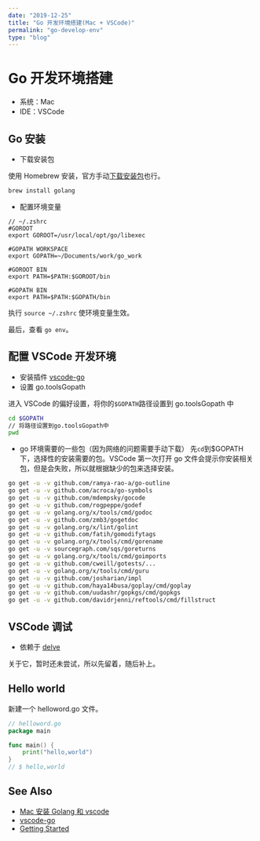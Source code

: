 ```yaml
---
date: "2019-12-25"
title: "Go 开发环境搭建(Mac + VSCode)"
permalink: "go-develop-env"
type: "blog"
---
```


# Go 开发环境搭建

- 系统：Mac
- IDE：VSCode

## Go 安装

- 下载安装包

使用 Homebrew 安装，官方手动[下载安装包](https://golang.org/dl/)也行。

```sh
brew install golang
```

- 配置环境变量

```vim
// ~/.zshrc
#GOROOT
export GOROOT=/usr/local/opt/go/libexec

#GOPATH WORKSPACE
export GOPATH=~/Documents/work/go_work

#GOROOT BIN
export PATH=$PATH:$GOROOT/bin

#GOPATH BIN
export PATH=$PATH:$GOPATH/bin

```

执行 `source ~/.zshrc` 使环境变量生效。

最后，查看 `go env`。

## 配置 VSCode 开发环境

- 安装插件 [vscode-go](https://github.com/Microsoft/vscode-go/wiki/Go-tools-that-the-Go-extension-depends-on)
- 设置 go.toolsGopath

进入 VSCode 的偏好设置，将你的`$GOPATH`路径设置到 go.toolsGopath 中

```sh
cd $GOPATH
// 将路径设置到go.toolsGopath中
pwd
```

- go 环境需要的一些包（因为网络的问题需要手动下载）
  先`cd`到\$GOPATH 下，选择性的安装需要的包。VSCode 第一次打开 go 文件会提示你安装相关包，但是会失败，所以就根据缺少的包来选择安装。

```sh
go get -u -v github.com/ramya-rao-a/go-outline
go get -u -v github.com/acroca/go-symbols
go get -u -v github.com/mdempsky/gocode
go get -u -v github.com/rogpeppe/godef
go get -u -v golang.org/x/tools/cmd/godoc
go get -u -v github.com/zmb3/gogetdoc
go get -u -v golang.org/x/lint/golint
go get -u -v github.com/fatih/gomodifytags
go get -u -v golang.org/x/tools/cmd/gorename
go get -u -v sourcegraph.com/sqs/goreturns
go get -u -v golang.org/x/tools/cmd/goimports
go get -u -v github.com/cweill/gotests/...
go get -u -v golang.org/x/tools/cmd/guru
go get -u -v github.com/josharian/impl
go get -u -v github.com/haya14busa/goplay/cmd/goplay
go get -u -v github.com/uudashr/gopkgs/cmd/gopkgs
go get -u -v github.com/davidrjenni/reftools/cmd/fillstruct
```

## VSCode 调试

- 依赖于 [delve](https://github.com/derekparker/delve/blob/master/Documentation/installation/README.md)

关于它，暂时还未尝试，所以先留着，随后补上。

## Hello world

新建一个 helloword.go 文件。

```go
// helloword.go
package main

func main() {
	print("hello,world")
}
// $ hello,world
```

## See Also

- [Mac 安装 Golang 和 vscode](http://ddrv.cn/a/314841)
- [vscode-go](https://github.com/Microsoft/vscode-go/wiki/Go-tools-that-the-Go-extension-depends-on)
- [Getting Started](https://golang.org/doc/install)
